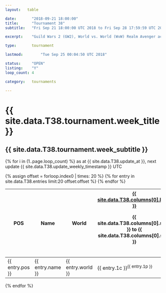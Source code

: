 ```yaml
---
layout:   table

date: 		"2018-09-21 18:00:00"
title: 		"Tournament 38"
subtitle: 	"Fri Sep 21 18:00:00 UTC 2018 to Fri Sep 28 17:59:59 UTC 2018"

excerpt:    "Guild Wars 2 (GW2), World vs. World (WvW) Realm Avenger achivement Tournament. \"Every Kill Counts\""

type:       tournament

lastmod: 		"Tue Sep 25 00:04:50 UTC 2018"

status:     "OPEN"
listing:    "Y"
loop_count: 4

category:   tournaments

---
```

<div class="table_header">
  <h1>{{ site.data.T38.tournament.week_title }}</h1>
  <h2>{{ site.data.T38.tournament.week_subtitle }}</h2>
</div>

{% for i in (1..page.loop_count) %}
<span class="table_nextupdate">as at {{ site.data.T38.update_at }}, next update {{ site.data.T38.update_weekly_timestamp }} UTC</span> 
<table class="week_table">
  <colgroup>
    <col style="width:18px">
    <col style="width:55px">
    <col style="width:55px">
    <col style="width:14px">
    <col style="width:14px">
    <col style="width:14px">
    <col style="width:14px">
    <col style="width:14px">
    <col style="width:14px">
    <col style="width:14px">
    <col style="width:18px">
  </colgroup>
  <thead>
    <tr>
      <th>POS</th>
      <th class="AlignLeft">Name</th>
      <th class="AlignLeft">World</th>
      <th><div class="label"><a href="{{ site.data.T38.columns[0].url }}">{{ site.data.T38.columns[0].label }}</a><p class="onhover">{{ site.data.T38.columns[0].start }} to {{ site.data.T38.columns[0].stop }}</p></div>​</th>
      <th><div class="label"><a href="{{ site.data.T38.columns[1].url }}">{{ site.data.T38.columns[1].label }}</a><p class="onhover">{{ site.data.T38.columns[1].start }} to {{ site.data.T38.columns[1].stop }}</p></div>​</th>
      <th><div class="label"><a href="{{ site.data.T38.columns[2].url }}">{{ site.data.T38.columns[2].label }}</a><p class="onhover">{{ site.data.T38.columns[2].start }} to {{ site.data.T38.columns[2].stop }}</p></div>​</th>
      <th><div class="label"><a href="{{ site.data.T38.columns[3].url }}">{{ site.data.T38.columns[3].label }}</a><p class="onhover">{{ site.data.T38.columns[3].start }} to {{ site.data.T38.columns[3].stop }}</p></div>​</th>
      <th><div class="label"><a href="{{ site.data.T38.columns[4].url }}">{{ site.data.T38.columns[4].label }}</a><p class="onhover">{{ site.data.T38.columns[4].start }} to {{ site.data.T38.columns[4].stop }}</p></div>​</th>
      <th><div class="label"><a href="{{ site.data.T38.columns[5].url }}">{{ site.data.T38.columns[5].label }}</a><p class="onhover">{{ site.data.T38.columns[5].start }} to {{ site.data.T38.columns[5].stop }}</p></div>​</th>
      <th><div class="label"><a href="{{ site.data.T38.columns[6].url }}">{{ site.data.T38.columns[6].label }}</a><p class="onhover">{{ site.data.T38.columns[6].start }} to {{ site.data.T38.columns[6].stop }}</p></div>​</th>
      <th>Total</th>
    </tr>
  </thead>
  {% assign offset = forloop.index0 | times: 20 %}
  <tbody>
    {% for entry in site.data.T38.entries limit:20 offset:offset %}
      <tr>
        <td class="pl{{ entry.pos }}">{{ entry.pos }}</td>
        <td class="AlignLeft">{{ entry.name }}</td>
        <td class="AlignLeft">{{ entry.world }}</td>
        <td class="pl{{ entry.1p }}">{{ entry.1c }}<sup>{{ entry.1p }}</sup></td>
        <td class="pl{{ entry.2p }}">{{ entry.2c }}<sup>{{ entry.2p }}</sup></td>
        <td class="pl{{ entry.3p }}">{{ entry.3c }}<sup>{{ entry.3p }}</sup></td>
        <td class="pl{{ entry.4p }}">{{ entry.4c }}<sup>{{ entry.4p }}</sup></td>
        <td class="pl{{ entry.5p }}">{{ entry.5c }}<sup>{{ entry.5p }}</sup></td>
        <td class="pl{{ entry.6p }}">{{ entry.6c }}<sup>{{ entry.6p }}</sup></td>
        <td class="pl{{ entry.7p }}">{{ entry.7c }}<sup>{{ entry.7p }}</sup></td>
        <td>{{ entry.total }}</td>
      </tr>
    {% endfor %}  
  </tbody>
</table>
<div class="leaderboard"></div>
{% endfor %}

<div class="commentary">
</div>





